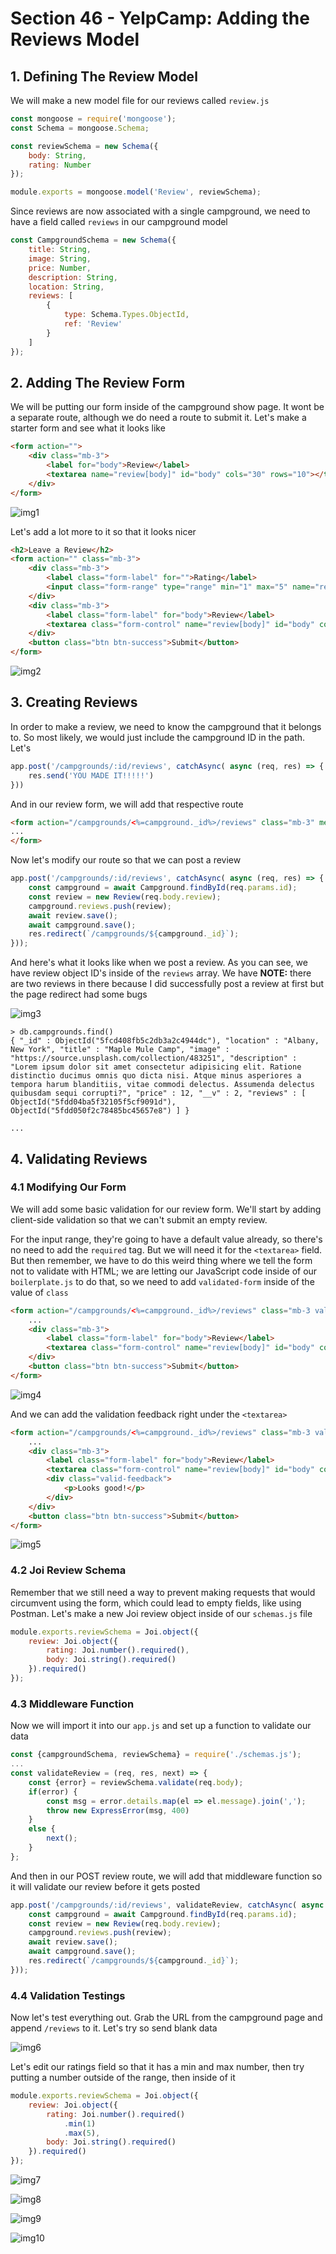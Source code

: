 # Section 46 - YelpCamp: Adding the Reviews Model

## 1. Defining The Review Model

We will make a new model file for our reviews called `review.js`

```js
const mongoose = require('mongoose');
const Schema = mongoose.Schema;

const reviewSchema = new Schema({
    body: String,
    rating: Number
});

module.exports = mongoose.model('Review', reviewSchema);
```

Since reviews are now associated with a single campground, we need to have a field called `reviews` in our campground model

```js
const CampgroundSchema = new Schema({
    title: String,
    image: String,
    price: Number,
    description: String,
    location: String,
    reviews: [
        {
            type: Schema.Types.ObjectId,
            ref: 'Review'
        }
    ]
});
```

## 2. Adding The Review Form

We will be putting our form inside of the campground show page. It wont be a separate route, although we do need a route to submit it. Let's make a starter form and see what it looks like

```html
<form action="">
    <div class="mb-3">
        <label for="body">Review</label>
        <textarea name="review[body]" id="body" cols="30" rows="10"></textarea>
    </div>
</form>
```

![img1](https://github.com/Brian-E-Nguyen/Web-Dev-Bootcamp-2020/blob/46-YelpCamp-Reviews/46-YelpCamp-Reviews/img-for-notes/img1.jpg?raw=true)

Let's add a lot more to it so that it looks nicer

```html
<h2>Leave a Review</h2>
<form action="" class="mb-3">
    <div class="mb-3">
        <label class="form-label" for="">Rating</label>
        <input class="form-range" type="range" min="1" max="5" name="review[name]" id="rating">
    </div>
    <div class="mb-3">
        <label class="form-label" for="body">Review</label>
        <textarea class="form-control" name="review[body]" id="body" cols="30" rows="3"></textarea>
    </div>
    <button class="btn btn-success">Submit</button>
</form>
```

![img2](https://github.com/Brian-E-Nguyen/Web-Dev-Bootcamp-2020/blob/46-YelpCamp-Reviews/46-YelpCamp-Reviews/img-for-notes/img2.jpg?raw=true)

## 3. Creating Reviews

In order to make a review, we need to know the campground that it belongs to. So most likely, we would just include the campground ID in the path. Let's

```js
app.post('/campgrounds/:id/reviews', catchAsync( async (req, res) => {
    res.send('YOU MADE IT!!!!!')
}))
```

And in our review form, we will add that respective route

```html
<form action="/campgrounds/<%=campground._id%>/reviews" class="mb-3" method="POST">
...
</form>
```

Now let's modify our route so that we can post a review

```js
app.post('/campgrounds/:id/reviews', catchAsync( async (req, res) => {
    const campground = await Campground.findById(req.params.id);
    const review = new Review(req.body.review);
    campground.reviews.push(review);
    await review.save();
    await campground.save();
    res.redirect(`/campgrounds/${campground._id}`);
}));
```

And here's what it looks like when we post a review. As you can see, we have review object ID's inside of the `reviews` array. We have  **NOTE:** there are two reviews in there because I did successfully post a review at first but the page redirect had some bugs

![img3](https://github.com/Brian-E-Nguyen/Web-Dev-Bootcamp-2020/blob/46-YelpCamp-Reviews/46-YelpCamp-Reviews/img-for-notes/img3.jpg?raw=true)


```
> db.campgrounds.find()
{ "_id" : ObjectId("5fcd408fb5c2db3a2c4944dc"), "location" : "Albany, New York", "title" : "Maple Mule Camp", "image" : "https://source.unsplash.com/collection/483251", "description" : "Lorem ipsum dolor sit amet consectetur adipisicing elit. Ratione distinctio ducimus omnis quo dicta nisi. Atque minus asperiores a tempora harum blanditiis, vitae commodi delectus. Assumenda delectus quibusdam sequi corrupti?", "price" : 12, "__v" : 2, "reviews" : [ ObjectId("5fdd04ba5f32105f5cf9091d"), ObjectId("5fdd050f2c78485bc45657e8") ] }

...
```

## 4. Validating Reviews

### 4.1 Modifying Our Form

We will add some basic validation for our review form. We'll start by adding client-side validation so that we can't submit an empty review.

For the input range, they're going to have a default value already, so there's no need to add the `required` tag. But we will need it for the `<textarea>` field. But then remember, we have to do this weird thing where we tell the form not to validate with HTML; we are letting our JavaScript code inside of our `boilerplate.js` to do that, so we need to add `validated-form` inside of the value of `class`

```html
<form action="/campgrounds/<%=campground._id%>/reviews" class="mb-3 validated-form" method="POST" novalidate>
    ...
    <div class="mb-3">
        <label class="form-label" for="body">Review</label>
        <textarea class="form-control" name="review[body]" id="body" cols="30" rows="3" required></textarea>
    </div>
    <button class="btn btn-success">Submit</button>
</form>
```

![img4](https://github.com/Brian-E-Nguyen/Web-Dev-Bootcamp-2020/blob/46-YelpCamp-Reviews/46-YelpCamp-Reviews/img-for-notes/img4.jpg?raw=true)

And we can add the validation feedback right under the `<textarea>`

```html
<form action="/campgrounds/<%=campground._id%>/reviews" class="mb-3 validated-form" method="POST" novalidate>
    ...
    <div class="mb-3">
        <label class="form-label" for="body">Review</label>
        <textarea class="form-control" name="review[body]" id="body" cols="30" rows="3" required></textarea>
        <div class="valid-feedback">
            <p>Looks good!</p>
        </div>
    </div>
    <button class="btn btn-success">Submit</button>
</form>
```

![img5](https://github.com/Brian-E-Nguyen/Web-Dev-Bootcamp-2020/blob/46-YelpCamp-Reviews/46-YelpCamp-Reviews/img-for-notes/img5.jpg?raw=true)

### 4.2 Joi Review Schema

Remember that we still need a way to prevent making requests that would circumvent using the form, which could lead to empty fields, like using Postman. Let's make a new Joi review object inside of our `schemas.js` file

```js
module.exports.reviewSchema = Joi.object({
    review: Joi.object({
        rating: Joi.number().required(),
        body: Joi.string().required()
    }).required()
});
```

### 4.3 Middleware Function

Now we will import it into our `app.js` and set up a function to validate our data

```js
const {campgroundSchema, reviewSchema} = require('./schemas.js');
...
const validateReview = (req, res, next) => {
    const {error} = reviewSchema.validate(req.body);
    if(error) {
        const msg = error.details.map(el => el.message).join(',');
        throw new ExpressError(msg, 400)
    }
    else {
        next();
    }
};
```

And then in our POST review route, we will add that middleware function so it will validate our review before it gets posted

```js
app.post('/campgrounds/:id/reviews', validateReview, catchAsync( async (req, res) => {
    const campground = await Campground.findById(req.params.id);
    const review = new Review(req.body.review);
    campground.reviews.push(review);
    await review.save();
    await campground.save();
    res.redirect(`/campgrounds/${campground._id}`);
}));
```

### 4.4 Validation Testings

Now let's test everything out. Grab the URL from the campground page and append `/reviews` to it. Let's try so send blank data

![img6](https://github.com/Brian-E-Nguyen/Web-Dev-Bootcamp-2020/blob/46-YelpCamp-Reviews/46-YelpCamp-Reviews/img-for-notes/img6.jpg?raw=true)

Let's edit our ratings field so that it has a min and max number, then try putting a number outside of the range, then inside of it

```js
module.exports.reviewSchema = Joi.object({
    review: Joi.object({
        rating: Joi.number().required()
            .min(1)
            .max(5),
        body: Joi.string().required()
    }).required()
});
```

![img7](https://github.com/Brian-E-Nguyen/Web-Dev-Bootcamp-2020/blob/46-YelpCamp-Reviews/46-YelpCamp-Reviews/img-for-notes/img7.jpg?raw=true)

![img8](https://github.com/Brian-E-Nguyen/Web-Dev-Bootcamp-2020/blob/46-YelpCamp-Reviews/46-YelpCamp-Reviews/img-for-notes/img8.jpg?raw=true)

![img9](https://github.com/Brian-E-Nguyen/Web-Dev-Bootcamp-2020/blob/46-YelpCamp-Reviews/46-YelpCamp-Reviews/img-for-notes/img9.jpg?raw=true)

![img10](https://github.com/Brian-E-Nguyen/Web-Dev-Bootcamp-2020/blob/46-YelpCamp-Reviews/46-YelpCamp-Reviews/img-for-notes/img10.jpg?raw=true)
